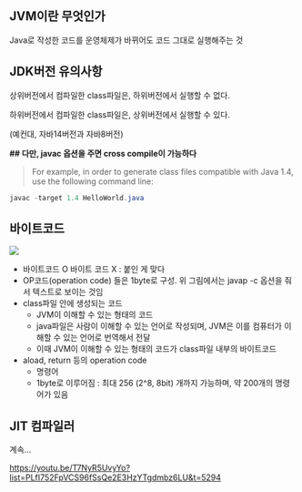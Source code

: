 ## JVM이란 무엇인가



Java로 작성한 코드를 운영체제가 바뀌어도 코드 그대로 실행해주는 것



## JDK버전 유의사항



상위버전에서 컴파일한 class파일은, 하위버전에서 실행할 수 없다.

하위버전에서 컴파일한 class파일은, 상위버전에서 실행할 수 있다.

(예컨대, 자바14버전과 자바8버전)



**## 다만, javac 옵션을 주면 cross compile이 가능하다**

[How to fix java.lang.UnsupportedClassVersionError: Unsupported major.minor version]: https://stackoverflow.com/questions/10382929/how-to-fix-java-lang-unsupportedclassversionerror-unsupported-major-minor-versi



> For example, in order to generate class files compatible with Java 1.4, use the following command line:

```java
javac -target 1.4 HelloWorld.java
```





## 바이트코드

![](C:\Users\rlgus\Downloads\1.PNG)



- 바이트코드 O    바이트 코드 X  : 붙인 게 맞다
- OP코드(operation code) 들은 1byte로 구성. 위 그림에서는 javap -c 옵션을 줘서 텍스트로 보이는 것임
- class파일 안에 생성되는 코드
  - JVM이 이해할 수 있는 형태의 코드
  - java파일은 사람이 이해할 수 있는 언어로 작성되며, JVM은 이를 컴퓨터가 이해할 수 있는 언어로 번역해서 전달
  - 이때 JVM이 이해할 수 있는 형태의 코드가 class파일 내부의 바이트코드
- aload, return 등의 operation code
  - 명령어
  - 1byte로 이루어짐 : 최대 256 (2^8, 8bit) 개까지 가능하며, 약 200개의 명령어가 있음



## JIT 컴파일러

계속...

https://youtu.be/T7NyR5UvyYo?list=PLfI752FpVCS96fSsQe2E3HzYTgdmbz6LU&t=5294